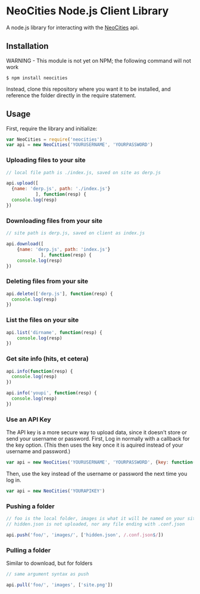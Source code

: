 # NeoCities Node.js Client Library
A node.js library for interacting with the [NeoCities](https://neocities.org/api) api.

## Installation

WARNING - This module is not yet on NPM; the following command will not work
```
$ npm install neocities
```

Instead, clone this repository where you want it to be installed, and reference the folder directly in the require statement.

## Usage

First, require the library and initialize:

``` javascript
var NeoCities = require('neocities')
var api = new NeoCities('YOURUSERNAME', 'YOURPASSWORD')
```

### Uploading files to your site

``` javascript
// local file path is ./index.js, saved on site as derp.js

api.upload([
  {name: 'derp.js', path: './index.js'}
           ], function(resp) {
  console.log(resp)
})
```

### Downloading files from your site

``` javascript
// site path is derp.js, saved on client as index.js

api.download([
    {name: 'derp.js', path: 'index.js'}
             ], function(resp) {
    console.log(resp)
})
```

### Deleting files from your site

``` javascript
api.delete(['derp.js'], function(resp) {
  console.log(resp)
})
```

### List the files on your site

``` javascript
api.list('dirname', function(resp) {
    console.log(resp)
})
```

### Get site info (hits, et cetera)

``` javascript
api.info(function(resp) {
  console.log(resp)
})
```

``` javascript
api.info('youpi', function(resp) {
  console.log(resp)
})
```

### Use an API Key

The API key is a more secure way to upload data, since it doesn't store or send your username or password. First, Log in normally with a callback for the key option. (This then uses the key once it is aquired instead of your username and password.)

``` javascript
var api = new NeoCities('YOURUSERNAME', 'YOURPASSWORD', {key: function(key) {/* store your key here */}})
```

Then, use the key instead of the username or password the next time you log in.

``` javascript
var api = new NeoCities('YOURAPIKEY')
```

### Pushing a folder

``` javascript
// foo is the local folder, images is what it will be named on your site
// hidden.json is not uploaded, nor any file ending with .conf.json

api.push('foo/', 'images/', ['hidden.json', /.conf.json$/])
```

### Pulling a folder

Similar to download, but for folders

``` javascript
// same argument syntax as push

api.pull('foo/', 'images', ['site.png'])
```
